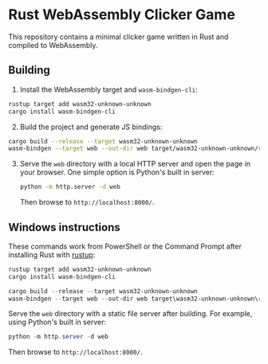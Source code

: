 # Rust WebAssembly Clicker Game

This repository contains a minimal clicker game written in Rust and compiled to WebAssembly.

## Building

1. Install the WebAssembly target and `wasm-bindgen-cli`:

```sh
rustup target add wasm32-unknown-unknown
cargo install wasm-bindgen-cli
```

2. Build the project and generate JS bindings:

```sh
cargo build --release --target wasm32-unknown-unknown
wasm-bindgen --target web --out-dir web target/wasm32-unknown-unknown/release/game.wasm
```

3. Serve the `web` directory with a local HTTP server and open the page in your
   browser. One simple option is Python's built in server:

   ```sh
   python -m http.server -d web
   ```

   Then browse to `http://localhost:8000/`.

## Windows instructions

These commands work from PowerShell or the Command Prompt after installing
Rust with [rustup](https://rustup.rs/):

```powershell
rustup target add wasm32-unknown-unknown
cargo install wasm-bindgen-cli

cargo build --release --target wasm32-unknown-unknown
wasm-bindgen --target web --out-dir web target\wasm32-unknown-unknown\release\game.wasm
```

Serve the `web` directory with a static file server after building. For
example, using Python's built in server:

```powershell
python -m http.server -d web
```

Then browse to `http://localhost:8000/`.
